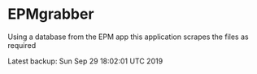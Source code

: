 # EPMgrabber
Using a database from the EPM app this application scrapes the files as required


Latest backup: Sun Sep 29 18:02:01 UTC 2019
